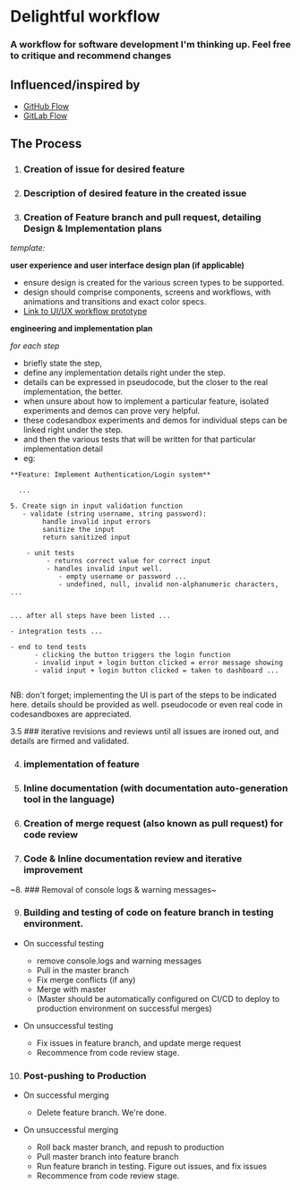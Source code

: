 # Delightful workflow

### A workflow for software development I'm thinking up. Feel free to critique and recommend changes

## Influenced/inspired by

- [GitHub Flow](https://guides.github.com/introduction/flow/)
- [GitLab Flow](https://docs.gitlab.com/ee/topics/gitlab_flow.html)

## The Process

1. ### Creation of issue for desired feature

2. ### Description of desired feature in the created issue

3. ### Creation of Feature branch and pull request, detailing Design & Implementation plans
*template:*

**user experience and user interface design plan (if applicable)**
* ensure design is created for the various screen types to be supported.
* design should comprise components, screens and workflows, with animations and transitions and exact color specs.
* [Link to UI/UX workflow prototype](https://yourlinkhere.com)

**engineering and implementation plan**

*for each step*
* briefly state the step, 
* define any implementation details right under the step. 
* details can be expressed in pseudocode, but the closer to the real implementation, the better.
* when unsure about how to implement a particular feature, isolated experiments and demos can prove very helpful.
* these codesandbox experiments and demos for individual steps can be linked right under the step.
* and then the various tests that will be written for that particular implementation detail
* eg:
```
**Feature: Implement Authentication/Login system**

  ...

5. Create sign in input validation function
   - validate (string username, string password):
        handle invalid input errors
        sanitize the input
        return sanitized input

    - unit tests
         - returns correct value for correct input
         - handles invalid input well. 
            - empty username or password ...  
            - undefined, null, invalid non-alphanumeric characters, ...

 
... after all steps have been listed ...

- integration tests ... 

- end to tend tests
      - clicking the button triggers the login function
      - invalid input + login button clicked = error message showing
      - valid input + login button clicked = taken to dashboard ...
 
```
NB: don't forget; implementing the UI is part of the steps to be indicated here. details should be provided as well. pseudocode or even real code in codesandboxes are appreciated.

3.5 ### iterative revisions and reviews until all issues are ironed out, and details are firmed and validated.

4. ### implementation of feature

5. ### Inline documentation (with documentation auto-generation tool in the language)

6. ### Creation of merge request (also known as pull request) for code review

7. ### Code & Inline documentation review and iterative improvement

~8. ### Removal of console logs & warning messages~

9. ### Building and testing of code on feature branch in testing environment.

- On successful testing
  - remove console.logs and warning messages
  - Pull in the master branch
  - Fix merge conflicts (if any)
  - Merge with master
  - (Master should be automatically configured on CI/CD to deploy to production environment on successful merges)

- On unsuccessful testing
  - Fix issues in feature branch, and update merge request
  - Recommence from code review stage.

10. ### Post-pushing to Production

- On successful merging

  - Delete feature branch. We're done.

- On unsuccessful merging
  - Roll back master branch, and repush to production
  - Pull master branch into feature branch
  - Run feature branch in testing. Figure out issues, and fix issues
  - Recommence from code review stage.
